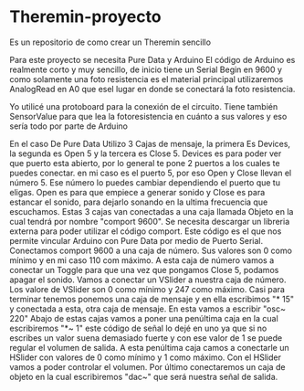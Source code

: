 # Theremin-proyecto
Es un repositorio de como crear un Theremin sencillo

Para este proyecto se necesita Pure Data y Arduino 
El código de Arduino es realmente corto y muy sencillo, de inicio tiene un Serial Begin en 9600
y como solamente una foto resistencia es el material principal utilizaremos AnalogRead en A0 que esel lugar en donde se conectará la foto resistencia.

Yo utilicé una protoboard para la conexión de el circuito. 
Tiene también SensorValue para que lea la fotoresistencia en cuánto a sus valores y eso sería todo por parte de Arduino

En el caso De Pure Data Utilizo 3 Cajas de mensaje, la primera Es Devices, la segunda es Open 5 y la tercera es Close 5.
Devices es para poder ver que puerto esta abierto, por lo general te pone 2 puertos a los cuales te puedes conectar.
en mi caso es el puerto 5, por eso Open y Close llevan el número 5. Ese número lo puedes cambiar dependiendo el puerto que tu eligas.
Open es para que empiece a generar sonido y Close es para estancar el sonido, para dejarlo sonando en la ultima frecuencia que escuchamos.
Estas 3 cajas van conectadas a una caja llamada Objeto en la cual tendrá por nombre "comport 9600".
Se necesita descargar un libreria externa para poder utilizar el código comport. Este código es el que nos permite vincular Arduino con Pure Data
por medio de Puerto Serial.
Conectamos comport 9600 a una caja de número. Sus valores son 0 como mínimo y en mi caso 110 com máximo. A esta caja de número vamos a conectar un Toggle
para que una vez que pongamos Close 5, podamos apagar el sonido.
Vamos a conectar un VSlider a nuestra caja de número. Los valore de VSlider son 0 como mínimo y 247 como máximo.
Casi para terminar tenemos ponemos una caja de mensaje y en ella escribimos "* 15" y conectada a esta, otra caja de mensaje. En esta vamos a escribir "osc~ 220"
Abajo de estas cajas vamos a poner una penúltima caja en la cual escribiremos "*~ 1" este código de señal lo dejé en uno ya que si no escribes un valor suena 
demasiado fuerte y con ese valor de 1 se puede regular el volumen de salida. A esta penúltima caja camos a conectarle un HSlider con valores de 0 como 
mínimo y 1 como máximo. Con el HSlider vamos a poder controlar el volumen.
Por último conectaremos un caja de objeto en la cual escribiremos "dac~" que será nuestra señal de salida.
